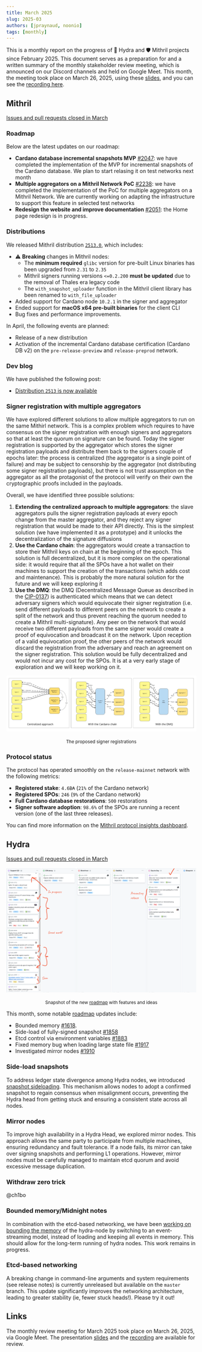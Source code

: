 ```yaml
---
title: March 2025
slug: 2025-03
authors: [jpraynaud, noonio]
tags: [monthly]
---
```


This is a monthly report on the progress of 🐲 Hydra and 🛡 Mithril projects since February 2025. This document serves as a preparation for and a written summary of the monthly stakeholder review meeting, which is announced on our Discord channels and held on Google Meet. This month, the meeting took place on March 26, 2025, using these [slides][slides], and you can see the [recording here][recording].

## Mithril

[Issues and pull requests closed in March](https://github.com/input-output-hk/mithril/issues?q=is%3Aclosed+sort%3Aupdated-desc+closed%3A2025-03-01..2025-03-31)

### Roadmap

Below are the latest updates on our roadmap:

- **Cardano database incremental snapshots MVP** [#2047](https://github.com/input-output-hk/mithril/issues/2047): we have completed the implementation of the MVP for incremental snapshots of the Cardano database. We plan to start relasing it on test networks next month
- **Multiple aggregators on a Mithril Network PoC** [#2238](https://github.com/input-output-hk/mithril/issues/2238): we have completed the implementation of the PoC for multiple aggregators on a Mithril Network. We are currently working on adapting the infrastructure to support this feature in selected test networks
- **Redesign the website and improve documentation** [#2051](https://github.com/input-output-hk/mithril/issues/2051): the Home page redesign is in progress.

### Distributions

We released Mithril distribution [`2513.0`](https://github.com/input-output-hk/mithril/releases/tag/2513.0), which includes:

- ⚠️ **Breaking** changes in Mithril nodes:
  - The **minimum required** `glibc` version for pre-built Linux binaries has been upgraded from `2.31` to `2.35`
  - Mithril signers running versions `<=0.2.200` **must be updated** due to the removal of Thales era legacy code
  - The `with_snapshot_uploader` function in the Mithril client library has been renamed to `with_file_uploader`
- Added support for Cardano node `10.2.1` in the signer and aggregator
- Ended support for **macOS x64 pre-built binaries** for the client CLI
- Bug fixes and performance improvements.

In April, the following events are planned:

- Release of a new distribution
- Activation of the incremental Cardano database certification (Cardano DB v2) on the `pre-release-preview` and `release-preprod` network.

### Dev blog

We have published the following post:

- [Distribution `2513` is now available](https://mithril.network/doc/dev-blog/2025/03/28/distribution-2513)

### Signer registration with multiple aggregators

We have explored different solutions to allow multiple aggregators to run on the same Mithirl network. This is a complex problem which requires to have consensus on the signer registration with enough signers and aggregators so that at least the quorum on signature can be found. Today the signer registration is supported by the aggregator which stores the signer registration payloads and distribute them back to the signers couple of epochs later: the process is centralized (the aggregator is a single point of failure) and may be subject to censorship by the aggregator (not distributing some signer registration payloads), but there is not trust assumption on the aggregator as all the protagonist of the protocol will verify on their own the cryptographic proofs included in the payloads.

Overall, we have identified three possible solutions:

1. **Extending the centralized approach to multiple aggregators**: the slave aggregators pulls the signer registration payloads at every epoch change from the master aggregator, and they reject any signer registration that would be made to their API directly. This is the simplest solution (we have implemented it as a prototype) and it unlocks the decentralization of the signature diffusions
2. **Use the Cardano chain**: the aggregators would create a transaction to store their Mithril keys on chain at the beginning of the epoch. This solution is full decentralized, but it is more complex on the operational side: it would require that all the SPOs have a hot wallet on their machines to support the creation of the transactions (which adds cost and maintenance). This is probably the more natural solution for the future and we will keep exploring it
3. **Use the DMQ**: the DMQ (Decentralized Message Queue as described in the [CIP-0137](https://github.com/cardano-scaling/CIPs/tree/master/CIP-0137)) is authenticated which means that we can detect adversary signers which would equivocate their signer registration (i.e. send different payloads to different peers on the network to create a split of the network and thus prevent reaching the quorum needed to create a Mithril multi-signature). Any peer on the network that would receive two different payloads from the same signer would create a proof of equivocation and broadcast it on the network. Upon reception of a valid equivocation proof, the other peers of the network would discard the registration from the adversary and reach an agreement on the signer registration. This solution would be fully decentralized and would not incur any cost for the SPOs. It is at a very early stage of exploration and we will keep working on it.

[![The proposed signer registrations](./img/2025-03-mithril-signer-registration.jpg)](./img/2025-03-mithril-signer-registration.jpg)
<small><center>The proposed signer registrations</center></small>

### Protocol status

The protocol has operated smoothly on the `release-mainnet` network with the following metrics:

- **Registered stake**: `4.6B₳` (`21%` of the Cardano network)
- **Registered SPOs**: `246` (`9%` of the Cardano network)
- **Full Cardano database restorations**: `500` restorations
- **Signer software adoption**: `98.6%` of the SPOs are running a recent version (one of the last three releases).

You can find more information on the [Mithril protocol insights dashboard](https://lookerstudio.google.com/s/mbL23-8gibI).

## Hydra

[Issues and pull requests closed in March](https://github.com/cardano-scaling/hydra/issues?q=is%3Aclosed+sort%3Aupdated-desc+closed%3A2025-03-01..2025-03-31)

![The roadmap with features and ideas](./img/2025-03-hydra-roadmap.png)
<small><center>Snapshot of the new [roadmap](https://github.com/orgs/cardano-scaling/projects/7/views/6) with features and ideas</center></small>

This month, some notable [roadmap](https://github.com/orgs/cardano-scaling/projects/7/views/6) updates include:

- Bounded memory [#1618](https://github.com/cardano-scaling/hydra/issues/1618).
- Side-load of fully-signed snapshot [#1858](https://github.com/cardano-scaling/hydra/issues/1858)
- Etcd control via environment variables [#1883](https://github.com/cardano-scaling/hydra/issues/1883)
- Fixed memory bug when loading large state file [#1917](https://github.com/cardano-scaling/hydra/issues/1917)
- Investigated mirror nodes [#1910](https://github.com/cardano-scaling/hydra/pull/1910)

### Side-load snapshots

To address ledger state divergence among Hydra nodes, we introduced [snapshot sideloading](
https://github.com/cardano-scaling/hydra/pull/1864).
This mechanism allows nodes to adopt a confirmed snapshot to regain consensus when misalignment occurs,
preventing the Hydra head from getting stuck and ensuring a consistent state across all nodes.

### Mirror nodes

To improve high availability in a Hydra Head, we explored mirror nodes.
This approach allows the same party to participate from multiple machines, ensuring redundancy and fault tolerance.
If a node fails, its mirror can take over signing snapshots and performing L1 operations.
However, mirror nodes must be carefully managed to maintain etcd quorum and avoid excessive message duplication.

### Withdraw zero trick

@ch1bo

### Bounded memory/Midnight notes

In combination with the etcd-based networking, we have been [working on bounding
the memory](https://github.com/cardano-scaling/hydra/pull/1860) of the
hydra-node by switching to an event-streaming model, instead of loading and
keeping all events in memory. This should allow for the long-term running of
hydra nodes. This work remains in progress.

### Etcd-based networking

A breaking change in command-line arguments and system requirements (see
release notes) is currently unreleased but available on the `master`
branch. This update significantly improves the networking architecture,
leading to greater stability (ie, fewer stuck heads!). Please try it out!

## Links

The monthly review meeting for March 2025 took place on March 26, 2025, via Google Meet.
The presentation [slides][slides] and the [recording][recording] are available for review.

[slides]: https://docs.google.com/presentation/d/18MEu5jCGnNwkwKqEZ1HKj7mJeBB8sIgIfkJB4gGWmUk/edit
[recording]: https://drive.google.com/file/d/1WltowNB2APEM-gkS-7JAbYK57MeCkHqL/view
